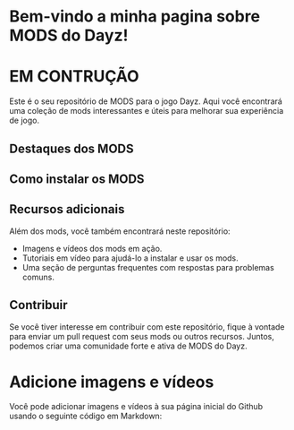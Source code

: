 # Bem-vindo a minha pagina sobre MODS do Dayz!

# EM CONTRUÇÃO

Este é o seu repositório de MODS para o jogo Dayz. Aqui você encontrará uma coleção de mods interessantes e úteis para melhorar sua experiência de jogo.

## Destaques dos MODS


## Como instalar os MODS


## Recursos adicionais

Além dos mods, você também encontrará neste repositório:

- Imagens e vídeos dos mods em ação.
- Tutoriais em vídeo para ajudá-lo a instalar e usar os mods.
- Uma seção de perguntas frequentes com respostas para problemas comuns.

## Contribuir

Se você tiver interesse em contribuir com este repositório, fique à vontade para enviar um pull request com seus mods ou outros recursos. Juntos, podemos criar uma comunidade forte e ativa de MODS do Dayz.

# Adicione imagens e vídeos

Você pode adicionar imagens e vídeos à sua página inicial do Github usando o seguinte código em Markdown:

